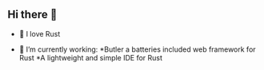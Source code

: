  ## Hi there 👋

 - 🦀 I love Rust
   
 - 🔭 I’m currently working:
  *Butler a batteries included web framework for Rust
  *A lightweight and simple IDE for Rust

<!--
**incrediblemhi/incrediblemhi** is a ✨ _special_ ✨ repository because its `README.md` (this file) appears on your GitHub profile.

Here are some ideas to get you started:

- 🔭 I’m currently working on ...
- 🌱 I’m currently learning ...
- 👯 I’m looking to collaborate on ...
- 🤔 I’m looking for help with ...
- 💬 Ask me about ...
- 📫 How to reach me: ...
- 😄 Pronouns: ...
- ⚡ Fun fact: ...
-->
